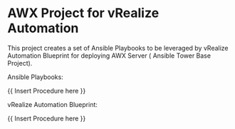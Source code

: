 # AWX Project for vRealize Automation
This project creates a set of Ansible Playbooks to be leveraged by vRealize Automation Blueprint for deploying AWX Server ( Ansible Tower Base Project).

Ansible Playbooks: 

{{ Insert Procedure here }}

vRealize Automation Blueprint: 

{{ Insert Procedure here }}


